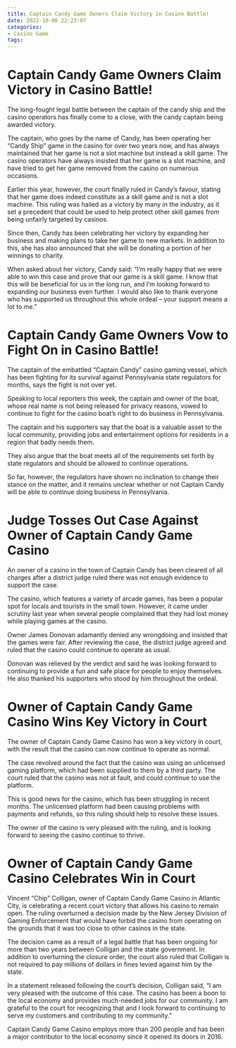 ```yaml
---
title: Captain Candy Game Owners Claim Victory in Casino Battle!
date: 2022-10-06 22:23:07
categories:
- Casino Game
tags:
---
```



#  Captain Candy Game Owners Claim Victory in Casino Battle!

The long-fought legal battle between the captain of the candy ship and the casino operators has finally come to a close, with the candy captain being awarded victory.

The captain, who goes by the name of Candy, has been operating her “Candy Ship” game in the casino for over two years now, and has always maintained that her game is not a slot machine but instead a skill game. The casino operators have always insisted that her game is a slot machine, and have tried to get her game removed from the casino on numerous occasions.

Earlier this year, however, the court finally ruled in Candy’s favour, stating that her game does indeed constitute as a skill game and is not a slot machine. This ruling was hailed as a victory by many in the industry, as it set a precedent that could be used to help protect other skill games from being unfairly targeted by casinos.

Since then, Candy has been celebrating her victory by expanding her business and making plans to take her game to new markets. In addition to this, she has also announced that she will be donating a portion of her winnings to charity.

When asked about her victory, Candy said: “I’m really happy that we were able to win this case and prove that our game is a skill game. I know that this will be beneficial for us in the long run, and I’m looking forward to expanding our business even further. I would also like to thank everyone who has supported us throughout this whole ordeal – your support means a lot to me.”

#  Captain Candy Game Owners Vow to Fight On in Casino Battle!

The captain of the embattled “Captain Candy” casino gaming vessel, which has been fighting for its survival against Pennsylvania state regulators for months, says the fight is not over yet.

Speaking to local reporters this week, the captain and owner of the boat, whose real name is not being released for privacy reasons, vowed to continue to fight for the casino boat’s right to do business in Pennsylvania.

The captain and his supporters say that the boat is a valuable asset to the local community, providing jobs and entertainment options for residents in a region that badly needs them.

They also argue that the boat meets all of the requirements set forth by state regulators and should be allowed to continue operations.

So far, however, the regulators have shown no inclination to change their stance on the matter, and it remains unclear whether or not Captain Candy will be able to continue doing business in Pennsylvania.

#  Judge Tosses Out Case Against Owner of Captain Candy Game Casino

An owner of a casino in the town of Captain Candy has been cleared of all charges after a district judge ruled there was not enough evidence to support the case.

The casino, which features a variety of arcade games, has been a popular spot for locals and tourists in the small town. However, it came under scrutiny last year when several people complained that they had lost money while playing games at the casino.

Owner James Donovan adamantly denied any wrongdoing and insisted that the games were fair. After reviewing the case, the district judge agreed and ruled that the casino could continue to operate as usual.

Donovan was relieved by the verdict and said he was looking forward to continuing to provide a fun and safe place for people to enjoy themselves. He also thanked his supporters who stood by him throughout the ordeal.

#  Owner of Captain Candy Game Casino Wins Key Victory in Court

The owner of Captain Candy Game Casino has won a key victory in court, with the result that the casino can now continue to operate as normal.

The case revolved around the fact that the casino was using an unlicensed gaming platform, which had been supplied to them by a third party. The court ruled that the casino was not at fault, and could continue to use the platform.

This is good news for the casino, which has been struggling in recent months. The unlicensed platform had been causing problems with payments and refunds, so this ruling should help to resolve these issues.

The owner of the casino is very pleased with the ruling, and is looking forward to seeing the casino continue to thrive.

#  Owner of Captain Candy Game Casino Celebrates Win in Court

 Vincent “Chip” Colligan, owner of Captain Candy Game Casino in Atlantic City, is celebrating a recent court victory that allows his casino to remain open. The ruling overturned a decision made by the New Jersey Division of Gaming Enforcement that would have forbid the casino from operating on the grounds that it was too close to other casinos in the state.

The decision came as a result of a legal battle that has been ongoing for more than two years between Colligan and the state government. In addition to overturning the closure order, the court also ruled that Colligan is not required to pay millions of dollars in fines levied against him by the state.

In a statement released following the court’s decision, Colligan said, “I am very pleased with the outcome of this case. The casino has been a boon to the local economy and provides much-needed jobs for our community. I am grateful to the court for recognizing that and I look forward to continuing to serve my customers and contributing to my community.”

Captain Candy Game Casino employs more than 200 people and has been a major contributor to the local economy since it opened its doors in 2016.
